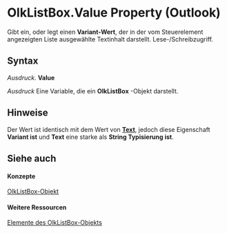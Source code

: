 
# OlkListBox.Value Property (Outlook)

Gibt ein, oder legt einen  **Variant-Wert**, der in der vom Steuerelement angezeigten Liste ausgewählte Textinhalt darstellt. Lese-/Schreibzugriff.


## Syntax

 _Ausdruck_. **Value**

 _Ausdruck_ Eine Variable, die ein **OlkListBox** -Objekt darstellt.


## Hinweise

Der Wert ist identisch mit dem Wert von  **[Text](5bd07fce-bf12-eec5-b9d9-6d888296c30d.md)**, jedoch diese Eigenschaft **Variant ist** und **Text** eine starke als **String Typisierung ist**.


## Siehe auch


#### Konzepte


[OlkListBox-Objekt](373d2a00-97e5-2ed3-f15f-577d97b32334.md)
#### Weitere Ressourcen


[Elemente des OlkListBox-Objekts](http://msdn.microsoft.com/library/b8bed0b5-6994-1492-055e-4067b232f9c4%28Office.15%29.aspx)